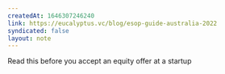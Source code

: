 ```yaml
---
createdAt: 1646307246240
link: https://eucalyptus.vc/blog/esop-guide-australia-2022
syndicated: false
layout: note
---
```


Read this before you accept an equity offer at a startup
